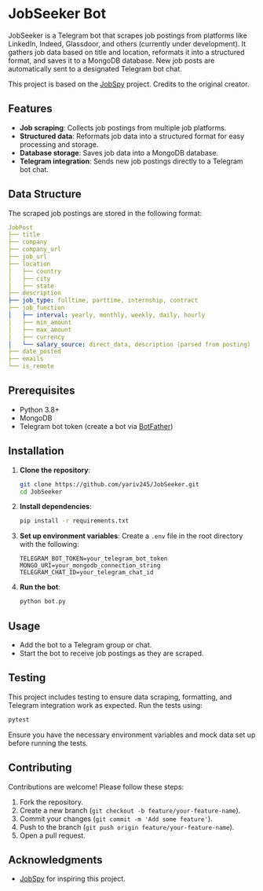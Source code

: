 # JobSeeker Bot

JobSeeker is a Telegram bot that scrapes job postings from platforms like LinkedIn, Indeed, Glassdoor, and others (currently under development). It gathers job data based on title and location, reformats it into a structured format, and saves it to a MongoDB database. New job posts are automatically sent to a designated Telegram bot chat.

This project is based on the [JobSpy](https://github.com/Bunsly/JobSpy) project. Credits to the original creator.

## Features

- **Job scraping**: Collects job postings from multiple job platforms.
- **Structured data**: Reformats job data into a structured format for easy processing and storage.
- **Database storage**: Saves job data into a MongoDB database.
- **Telegram integration**: Sends new job postings directly to a Telegram bot chat.

## Data Structure

The scraped job postings are stored in the following format:

```yaml
JobPost
├── title
├── company
├── company_url
├── job_url
├── location
│   ├── country
│   ├── city
│   ├── state
├── description
├── job_type: fulltime, parttime, internship, contract
├── job_function
│   ├── interval: yearly, monthly, weekly, daily, hourly
│   ├── min_amount
│   ├── max_amount
│   ├── currency
│   └── salary_source: direct_data, description (parsed from posting)
├── date_posted
├── emails
└── is_remote
```

## Prerequisites

- Python 3.8+
- MongoDB
- Telegram bot token (create a bot via [BotFather](https://core.telegram.org/bots#botfather))

## Installation

1. **Clone the repository**:
   ```bash
   git clone https://github.com/yariv245/JobSeeker.git
   cd JobSeeker
   ```

2. **Install dependencies**:
   ```bash
   pip install -r requirements.txt
   ```

3. **Set up environment variables**:
   Create a `.env` file in the root directory with the following:
   ```env
   TELEGRAM_BOT_TOKEN=your_telegram_bot_token
   MONGO_URI=your_mongodb_connection_string
   TELEGRAM_CHAT_ID=your_telegram_chat_id
   ```

4. **Run the bot**:
   ```bash
   python bot.py
   ```

## Usage

- Add the bot to a Telegram group or chat.
- Start the bot to receive job postings as they are scraped.

## Testing

This project includes testing to ensure data scraping, formatting, and Telegram integration work as expected. Run the tests using:

```bash
pytest
```

Ensure you have the necessary environment variables and mock data set up before running the tests.

## Contributing

Contributions are welcome! Please follow these steps:

1. Fork the repository.
2. Create a new branch (`git checkout -b feature/your-feature-name`).
3. Commit your changes (`git commit -m 'Add some feature'`).
4. Push to the branch (`git push origin feature/your-feature-name`).
5. Open a pull request.

## Acknowledgments

- [JobSpy](https://github.com/Bunsly/JobSpy) for inspiring this project.

